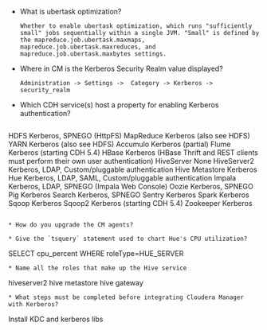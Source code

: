 * What is ubertask optimization?
  ```
  Whether to enable ubertask optimization, which runs "sufficiently small" jobs sequentially within a single JVM. "Small" is defined by the mapreduce.job.ubertask.maxmaps, mapreduce.job.ubertask.maxreduces, and mapreduce.job.ubertask.maxbytes settings.
  ```
* Where in CM is the Kerberos Security Realm value displayed?
  ```
  Administration -> Settings ->  Category -> Kerberos -> security_realm
  ```
* Which CDH service(s) host a property for enabling Kerberos authentication?
  ```
HDFS	Kerberos, SPNEGO (HttpFS)
MapReduce	Kerberos (also see HDFS)
YARN	Kerberos (also see HDFS)
Accumulo	Kerberos (partial)
Flume	Kerberos (starting CDH 5.4)
HBase	Kerberos (HBase Thrift and REST clients must perform their own user authentication)
HiveServer	None
HiveServer2	Kerberos, LDAP, Custom/pluggable authentication
Hive Metastore	Kerberos
Hue	Kerberos, LDAP, SAML, Custom/pluggable authentication
Impala	Kerberos, LDAP, SPNEGO (Impala Web Console)
Oozie	Kerberos, SPNEGO
Pig	Kerberos
Search	Kerberos, SPNEGO
Sentry	Kerberos
Spark	Kerberos
Sqoop	Kerberos
Sqoop2	Kerberos (starting CDH 5.4)
Zookeeper	Kerberos
  ```
 
* How do you upgrade the CM agents?
  ```
  
  ```
* Give the `tsquery` statement used to chart Hue's CPU utilization?
  ```
  SELECT cpu_percent WHERE roleType=HUE_SERVER
  ```
* Name all the roles that make up the Hive service
  ```
  hiveserver2
  hive metastore
  hive gateway
  ```
* What steps must be completed before integrating Cloudera Manager with Kerberos?
  ```
  Install KDC and kerberos libs
  ```
